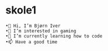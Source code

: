 # skole1
 	•👋 Hi, I’m Bjørn Iver 
 	•👀 I’m interested in gaming  
 	•🌱 I’m currently learning how to code  
 	•📫 Have a good time
